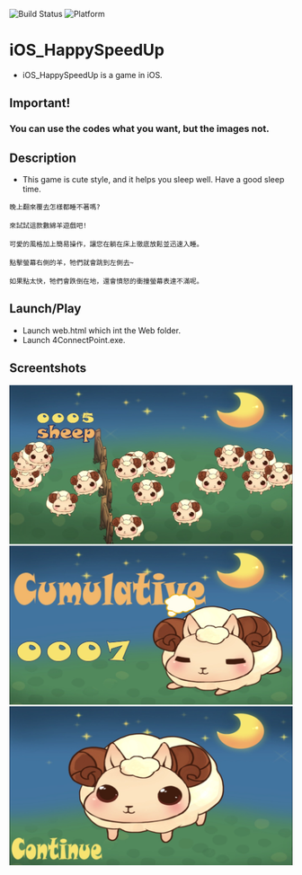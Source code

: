 ![Build Status](https://img.shields.io/badge/build-%20passing%20-brightgreen.svg)
![Platform](https://img.shields.io/badge/Platform-%20iOS%20-blue.svg)

# iOS_HappySpeedUp 

- iOS_HappySpeedUp is a game in iOS.

## Important!
### You can use the codes what you want, but the images not.

## Description

- This game is cute style, and it helps you sleep well. Have a good sleep time.

```
晚上翻來覆去怎樣都睡不著嗎? 

來試試這款數綿羊遊戲吧!

可愛的風格加上簡易操作，讓您在躺在床上徹底放鬆並迅速入睡。

點擊螢幕右側的羊，牠們就會跳到左側去~

如果點太快，牠們會跌倒在地，還會憤怒的衝撞螢幕表達不滿呢。
```

## Launch/Play

- Launch web.html which int the Web folder.
- Launch 4ConnectPoint.exe.

## Screentshots

![](ScreenShots/01.jpg)
![](ScreenShots/02.jpg)
![](ScreenShots/03.jpg)
